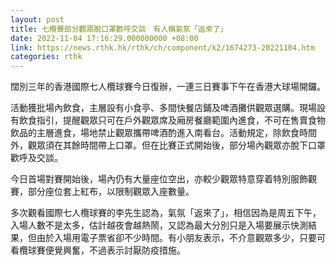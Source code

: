 ```yaml
---
layout: post
title: 七欖賽部分觀眾脫口罩歡呼交談　有人稱氣氛「返來了」
date: 2022-11-04 17:16:29.000000000 +08:00
link: https://news.rthk.hk/rthk/ch/component/k2/1674273-20221104.htm
categories: rthk
---
```


闊別三年的香港國際七人欖球賽今日復辦，一連三日賽事下午在香港大球場開鑼。

活動獲批場內飲食，主層設有小食亭、多間快餐店鋪及啤酒攤供觀眾選購。現場設有飲食指引，提醒觀眾只可在戶外觀眾席及廂房餐廳範圍內進食，不可在售賣食物飲品的主層進食，場地禁止觀眾攜帶啤酒酌進入南看台。活動規定，除飲食時間外，觀眾須在其餘時間帶上口罩。但在比賽正式開始後，部分場內觀眾亦脫下口罩歡呼及交談。

今日首場對賽開始後，場內仍有大量座位空出，亦較少觀眾特意穿着特別服飾觀賽，部分座位套上紅布，以限制觀眾入座數量。

多次觀看國際七人欖球賽的李先生認為，氣氛「返來了」，相信因為是周五下午，入場人數不是太多，估計越夜會越熱鬧，又認為最大分別只是入場要展示快測結果，但由於入場用電子票省卻不少時間。有小朋友表示，不介意觀眾多少，只要可看欖球賽便覺興奮，不過表示討厭防疫措施。
